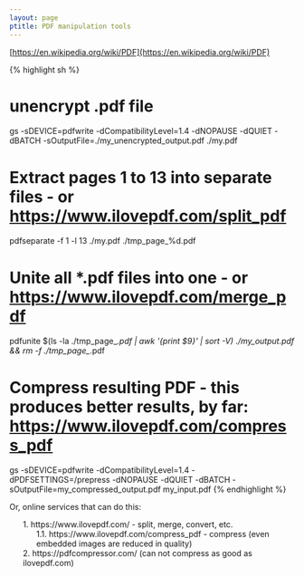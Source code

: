 ```yaml
---
layout: page
ptitle: PDF manipulation tools
---
```


[https://en.wikipedia.org/wiki/PDF](https://en.wikipedia.org/wiki/PDF)

{% highlight sh %}
# unencrypt .pdf file
gs -sDEVICE=pdfwrite -dCompatibilityLevel=1.4 -dNOPAUSE -dQUIET -dBATCH -sOutputFile=./my_unencrypted_output.pdf ./my.pdf

# Extract pages 1 to 13 into separate files - or https://www.ilovepdf.com/split_pdf
pdfseparate -f 1 -l 13 ./my.pdf ./tmp_page_%d.pdf

# Unite all *.pdf files into one - or https://www.ilovepdf.com/merge_pdf
pdfunite $(ls -la ./tmp_page_*.pdf | awk '{print $9}' | sort -V) ./my_output.pdf && rm -f ./tmp_page_*.pdf

# Compress resulting PDF - this produces better results, by far: https://www.ilovepdf.com/compress_pdf
gs -sDEVICE=pdfwrite -dCompatibilityLevel=1.4 -dPDFSETTINGS=/prepress -dNOPAUSE -dQUIET -dBATCH -sOutputFile=my_compressed_output.pdf my_input.pdf
{% endhighlight %}

<style>
  OL { counter-reset: item }
  OL LI { display: block }
  OL LI:before { content: counters(item, ".") ". "; counter-increment: item }
</style>

Or, online services that can do this:
<ol>
  <li>https://www.ilovepdf.com/ - split, merge, convert, etc.
    <ol>
      <li>https://www.ilovepdf.com/compress_pdf - compress (even embedded images are reduced in quality)</li>
    </ol>
  </li>
  <li>https://pdfcompressor.com/ (can not compress as good as ilovepdf.com)</li>
</ol>
